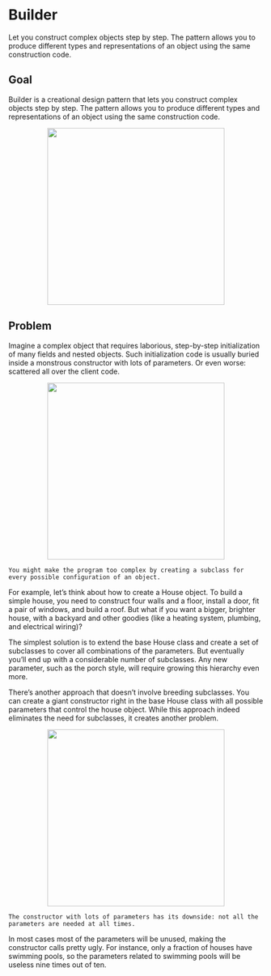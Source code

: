 # Builder

Let you construct complex objects step by step. The pattern allows you to produce different types and representations of an object using the same construction code.

## Goal

Builder is a creational design pattern that lets you construct complex objects step by step. The pattern allows you to produce different types and representations of an object using the same construction code.

<p align="center">
<img height="350" src="https://github.com/alejoalvarez/Images/blob/trunk/DesignPatterns/builder1.png">
</p>

## Problem
Imagine a complex object that requires laborious, step-by-step initialization of many fields and nested objects. Such initialization code is usually buried inside a monstrous constructor with lots of parameters. Or even worse: scattered all over the client code.

<p align="center">
<img height="350" src="https://github.com/alejoalvarez/Images/blob/trunk/DesignPatterns/builder2.png">
</p>

```You might make the program too complex by creating a subclass for every possible configuration of an object.```

For example, let’s think about how to create a House object. To build a simple house, you need to construct four walls and a floor, install a door, fit a pair of windows, and build a roof. But what if you want a bigger, brighter house, with a backyard and other goodies (like a heating system, plumbing, and electrical wiring)?

The simplest solution is to extend the base House class and create a set of subclasses to cover all combinations of the parameters. But eventually you’ll end up with a considerable number of subclasses. Any new parameter, such as the porch style, will require growing this hierarchy even more.

There’s another approach that doesn’t involve breeding subclasses. You can create a giant constructor right in the base House class with all possible parameters that control the house object. While this approach indeed eliminates the need for subclasses, it creates another problem.

<p align="center">
<img height="350" src="https://github.com/alejoalvarez/Images/blob/trunk/DesignPatterns/builder3.png">
</p>

```The constructor with lots of parameters has its downside: not all the parameters are needed at all times.```

In most cases most of the parameters will be unused, making the constructor calls pretty ugly. For instance, only a fraction of houses have swimming pools, so the parameters related to swimming pools will be useless nine times out of ten.
